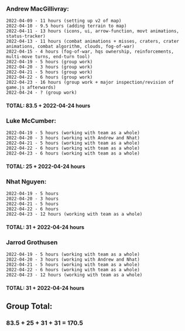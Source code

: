 
### Andrew MacGillivray: 
```
2022-04-09 - 11 hours (setting up v2 of map)
2022-04-10 - 9.5 hours (adding terrain to map)
2022-04-11 - 13 hours (icons, ui, arrow-function, movt animations, status-tracker)
2022-04-13 - 11 hours (combat animations + misses, craters, crater animations, combat algorithm, clouds, fog-of-war)
2022-04-15 - 4 hours (fog-of-war, hqs ownership, reinforcements, multi-move turns, end-turn tool)
2022-04-19 - 5 hours (group work)
2022-04-20 - 3 hours (group work)
2022-04-21 - 5 hours (group work)
2022-04-22 - 6 hours (group work)
2022-04-23 - 16 hours (group work + major inspection/revision of game.js afterwards)
2022-04-24 - ? (group work)
```
#### TOTAL: 83.5 + 2022-04-24 hours

### Luke McCumber:
```
2022-04-19 - 5 hours (working with team as a whole)
2022-04-20 - 3 hours (working with Andrew and Nhat)
2022-04-21 - 5 hours (working with team as a whole)
2022-04-22 - 6 hours (working with team as a whole)
2022-04-23 - 6 hours (working with team as a whole)
```
#### TOTAL: 25 + 2022-04-24 hours

### Nhat Nguyen:
```
2022-04-19 - 5 hours
2022-04-20 - 3 hours
2022-04-21 - 5 hours 
2022-04-22 - 6 hours
2022-04-23 - 12 hours (working with team as a whole)
```
#### TOTAL: 31 + 2022-04-24 hours

### Jarrod Grothusen
```
2022-04-19 - 5 hours (working with team as a whole)
2022-04-20 - 3 hours (working with Andrew and Nhat)
2022-04-21 - 5 hours (working with team as a whole)
2022-04-22 - 6 hours (working with team as a whole)
2022-04-23 - 12 hours (working with team as a whole)
```
#### TOTAL: 31 + 2022-04-24 hours


## Group Total: 
### 83.5 + 25 + 31 + 31 = 170.5
